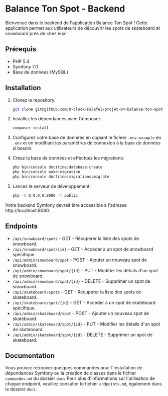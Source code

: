 # Balance Ton Spot - Backend

Bienvenue dans le backend de l'application Balance Ton Spot ! Cette application permet aux utilisateurs de découvrir les spots de skateboard et snowboard près de chez eux!

## Prérequis

- PHP 5.4
- Symfony 7.0
- Base de données (MySQL)

## Installation

1. Clonez le repository:

    ```bash
    git clone git@github.com:O-clock-Falafel/projet-04-balance-ton-spot-back.git
    ```

2. Installez les dépendances avec Composer:

    ```bash
    composer install
    ```

3. Configurez votre base de données en copiant le fichier `.env.example` en `.env` et en modifiant les paramètres de connexion à la base de données si besoin.

4. Créez la base de données et effectuez les migrations:

    ```bash
    php bin/console doctrine:database:create
    php bin/console make:migration
    php bin/console doctrine:migrations:migrate
    ```

5. Lancez le serveur de développement:

    ```bash
    php -S 0.0.0.0:8080 -t public
    ```

Votre backend Symfony devrait être accessible à l'adresse http://localhost:8080.

## Endpoints

- `/api/snowboard/spots` - GET - Récupérer la liste des spots de snowboard.
- `/api/snowboard/spot/{id}` - GET - Accéder à un spot de snowboard spécifique.
- `/api/admin/snowboard/spot` - POST - Ajouter un nouveau spot de snowboard.
- `/api/admin/snowboard/spot/{id}` - PUT - Modifier les détails d'un spot de snowboard.
- `/api/admin/snowboard/spot/{id}` - DELETE - Supprimer un spot de snowboard.
- `/api/skateboard/spots` - GET - Récupérer la liste des spots de skateboard.
- `/api/skateboard/spot/{id}` - GET - Accéder à un spot de skateboard spécifique.
- `/api/admin/skateboard/spot` - POST - Ajouter un nouveau spot de skateboard.
- `/api/admin/skateboard/spot/{id}` - PUT - Modifier les détails d'un spot de skateboard.
- `/api/admin/skateboard/spot/{id}` - DELETE - Supprimer un spot de skateboard.

## Documentation

Vous pouvez retrouver quelques commandes pour l'installation de dépendances Symfony ou la création de classes dans le fichier `commandes.md` du dossier `docs`
Pour plus d'informations sur l'utilisation de chaque endpoint, veuillez consulter le fichier `endpoints.md`, également dans le dossier `docs`.
